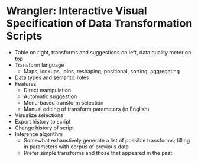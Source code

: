 # Wrangler: Interactive Visual Specification of Data Transformation Scripts
- Table on right, transforms and suggestions on left, data quality meter on top
- Transform language
    - Maps, lookups, joins, reshaping, positional, sorting, aggregating
- Data types and semantic roles
- Features
    - Direct manipulation
    - Automatic suggestion
    - Menu-based transform selection
    - Manual editing of transform parameters (in English)
- Visualize selections
- Export history to script
- Change history of script
- Inference algorithm
    - Somewhat exhaustively generate a list of possible transforms; filling in
      parameters with corpus of previous data
    - Prefer simple transforms and those that appeared in the past

